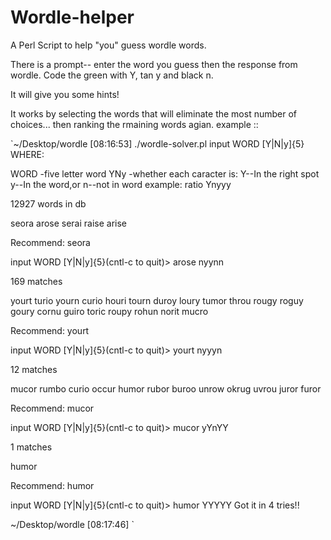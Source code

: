 # Wordle-helper
A Perl Script to help "you" guess wordle words.


There is a prompt-- enter the word you guess then the response from wordle.  Code the green with Y, tan y and black n.

It will give you some hints!


It works by selecting the words that will eliminate the most number of choices... then ranking the rmaining words agian.
example ::

`~/Desktop/wordle [08:16:53] ./wordle-solver.pl
input WORD [Y|N|y]{5}
WHERE:

WORD -five letter word
YNy -whether each caracter is:
        Y--In the right spot
        y--In the word,or
        n--not in word
example: ratio Ynyyy


12927 words in db

seora
arose
serai
raise
arise


Recommend: seora

input WORD [Y|N|y]{5}(cntl-c to quit)> arose nyynn

169 matches

yourt
turio
yourn
curio
houri
tourn
duroy
loury
tumor
throu
rougy
roguy
goury
cornu
guiro
toric
roupy
rohun
norit
mucro


Recommend: yourt

input WORD [Y|N|y]{5}(cntl-c to quit)> yourt nyyyn

12 matches

mucor
rumbo
curio
occur
humor
rubor
buroo
unrow
okrug
uvrou
juror
furor


Recommend: mucor

input WORD [Y|N|y]{5}(cntl-c to quit)> mucor yYnYY

1 matches

humor


Recommend: humor

input WORD [Y|N|y]{5}(cntl-c to quit)> humor YYYYY
Got it in 4 tries!!

~/Desktop/wordle [08:17:46]
`
